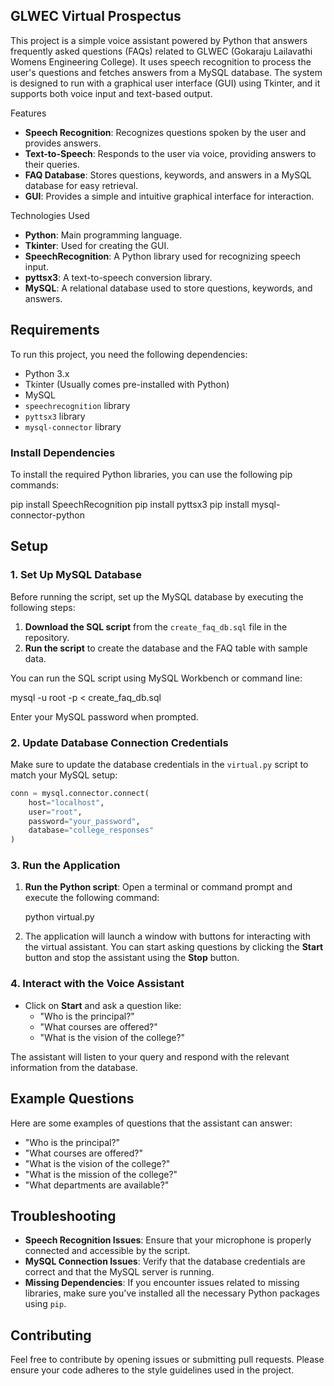 ## GLWEC Virtual Prospectus

This project is a simple voice assistant powered by Python that answers frequently asked questions (FAQs) related to GLWEC (Gokaraju Lailavathi Womens Engineering College). It uses speech recognition to process the user's questions and fetches answers from a MySQL database. The system is designed to run with a graphical user interface (GUI) using Tkinter, and it supports both voice input and text-based output.

 Features

- **Speech Recognition**: Recognizes questions spoken by the user and provides answers.
- **Text-to-Speech**: Responds to the user via voice, providing answers to their queries.
- **FAQ Database**: Stores questions, keywords, and answers in a MySQL database for easy retrieval.
- **GUI**: Provides a simple and intuitive graphical interface for interaction.
  
 Technologies Used

- **Python**: Main programming language.
- **Tkinter**: Used for creating the GUI.
- **SpeechRecognition**: A Python library used for recognizing speech input.
- **pyttsx3**: A text-to-speech conversion library.
- **MySQL**: A relational database used to store questions, keywords, and answers.

## Requirements

To run this project, you need the following dependencies:

- Python 3.x
- Tkinter (Usually comes pre-installed with Python)
- MySQL
- `speechrecognition` library
- `pyttsx3` library
- `mysql-connector` library

### Install Dependencies

To install the required Python libraries, you can use the following pip commands:


pip install SpeechRecognition
pip install pyttsx3
pip install mysql-connector-python


## Setup

### 1. Set Up MySQL Database

Before running the script, set up the MySQL database by executing the following steps:

1. **Download the SQL script** from the `create_faq_db.sql` file in the repository.
2. **Run the script** to create the database and the FAQ table with sample data.

You can run the SQL script using MySQL Workbench or command line:


mysql -u root -p < create_faq_db.sql


Enter your MySQL password when prompted.

### 2. Update Database Connection Credentials

Make sure to update the database credentials in the `virtual.py` script to match your MySQL setup:

```python
conn = mysql.connector.connect(
    host="localhost",
    user="root",
    password="your_password",
    database="college_responses"
)
```

### 3. Run the Application

1. **Run the Python script**:
   Open a terminal or command prompt and execute the following command:

  
   python virtual.py


2. The application will launch a window with buttons for interacting with the virtual assistant. You can start asking questions by clicking the **Start** button and stop the assistant using the **Stop** button.

### 4. Interact with the Voice Assistant

- Click on **Start** and ask a question like:
  - "Who is the principal?"
  - "What courses are offered?"
  - "What is the vision of the college?"
  
The assistant will listen to your query and respond with the relevant information from the database.

## Example Questions

Here are some examples of questions that the assistant can answer:

- "Who is the principal?"
- "What courses are offered?"
- "What is the vision of the college?"
- "What is the mission of the college?"
- "What departments are available?"

## Troubleshooting

- **Speech Recognition Issues**: Ensure that your microphone is properly connected and accessible by the script.
- **MySQL Connection Issues**: Verify that the database credentials are correct and that the MySQL server is running.
- **Missing Dependencies**: If you encounter issues related to missing libraries, make sure you've installed all the necessary Python packages using `pip`.

## Contributing

Feel free to contribute by opening issues or submitting pull requests. Please ensure your code adheres to the style guidelines used in the project.

